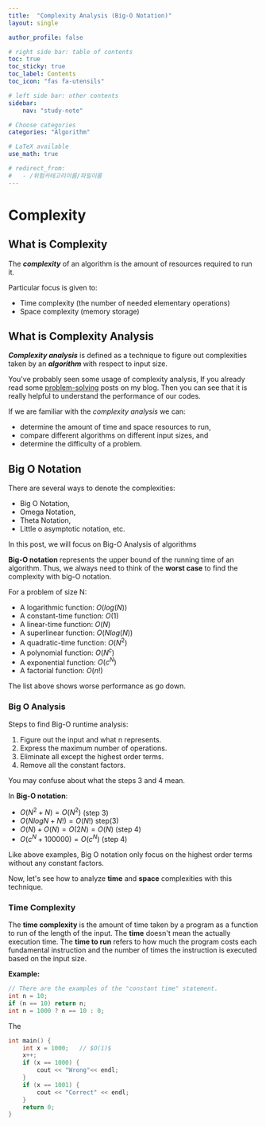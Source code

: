 ```yaml
---
title:  "Complexity Analysis (Big-O Notation)"
layout: single

author_profile: false

# right side bar: table of contents
toc: true
toc_sticky: true
toc_label: Contents
toc_icon: "fas fa-utensils"

# left side bar: other contents
sidebar:
    nav: "study-note"

# Choose categories
categories: "Algorithm"

# LaTeX available
use_math: true

# redirect_from:
#   - /위험카테고리이름/파일이름
---
```


# Complexity

## What is Complexity

The ***complexity*** of an algorithm is the amount of resources required to run it. 

Particular focus is given to:

+ Time complexity (the number of needed elementary operations)
+ Space complexity (memory storage)

## What is Complexity Analysis

***Complexity analysis*** is defined as a technique to figure out complexities taken by an ***algorithm*** with respect to input size.

You've probably seen some usage of complexity analysis, If you already read some [problem-solving](../../problem-solving/) posts on my blog. Then you can see that it is really helpful to understand the performance of our codes. 

If we are familiar with the *complexity analysis* we can:

+ determine the amount of time and space resources to run,
+ compare different algorithms on different input sizes, and
+ determine the difficulty of a problem.

## Big O Notation

There are several ways to denote the complexities:

+ Big O Notation,
+ Omega Notation,
+ Theta Notation,
+ Little o asymptotic notation, etc.

In this post, we will focus on Big-O Analysis of algorithms

**Big-O notation** represents the upper bound of the running time of an algorithm. Thus, we always need to think of the **worst case** to find the complexity with big-O notation. 

For a problem of size N:

+ A logarithmic function: $O(log(N))$
+ A constant-time function: $O(1)$
+ A linear-time function: $O(N)$
+ A superlinear function: $O(Nlog(N))$
+ A quadratic-time function: $O(N^{2})$
+ A polynomial function: $O(N^{c})$
+ A exponential function: $O(c^{N})$
+ A factorial function: $O(n!)$

The list above shows worse performance as go down.



### Big O Analysis

Steps to find Big-O runtime analysis:

1. Figure out the input and what n represents.
2. Express the maximum number of operations.
3. Eliminate all except the highest order terms.
4. Remove all the constant factors.

You may confuse about what the steps 3 and 4 mean.

In **Big-O notation**:

+ $O(N^{2}+N)=O(N^{2})$ (step 3)
+ $O(NlogN + N!)=O(N!)$ step(3)
+ $O(N) + O(N)=O(2N)=O(N)$ (step 4)
+ $O(c^{N} + 100000)=O(c^{N})$ (step 4)

Like above examples, Big O notation only focus on the highest order terms without any constant factors.

Now, let's see how to analyze **time** and **space** complexities with this technique.

### Time Complexity

The **time complexity** is the amount of time taken by a program as a function to run of the length of the input. The **time** doesn't mean the actually execution time. The **time to run** refers to how much the program costs each fundamental instruction and the number of times the instruction is executed based on the input size.

**Example:**

~~~c
// There are the examples of the "constant time" statement.
int n = 10;
if (n == 10) return n;
int n = 1000 ? n == 10 : 0;
~~~

The 

~~~c++
int main() {
    int x = 1000;	// $O(1)$
    x++;
    if (x == 1000) {
        cout << "Wrong"<< endl;
    }
    if (x == 1001) {
        cout << "Correct" << endl;
    }
    return 0;
}
~~~



